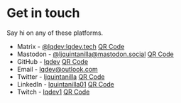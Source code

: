 # Get in touch

Say hi on any of these platforms.

- Matrix - [@lqdev:lqdev.tech](https://matrix.to/#/@lqdev:matrix.lqdev.tech) [QR Code](/images/qr-matrix.png)
- Mastodon - [@ljquintanilla@mastodon.social](https://mastodon.social/@ljquintanilla) [QR Code](/images/qr-mastodon.png)
- GitHub - [lqdev](https://github.com/lqdev) [QR Code](/images/qr-github.png)
- Email - [lqdev@outlook.com](mailto:lqdev@outlook.com)
- Twitter - [ljquintanilla](https://twitter.com/ljquintanilla) [QR Code](/images/qr-twitter.png)
- LinkedIn - [lquintanilla01](https://www.linkedin.com/in/lquintanilla01/) [QR Code](/images/qr-linkedin.png)
- Twitch - [lqdev1](https://www.twitch.tv/lqdev1) [QR Code](/images/qr-twitch.png)

